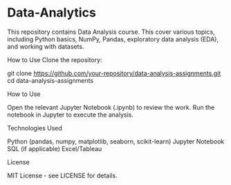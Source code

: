 # Data-Analytics
This repository contains Data Analysis course. This cover various topics, including Python basics, NumPy, Pandas, exploratory data analysis (EDA), and working with datasets.

How to Use
Clone the repository:

git clone https://github.com/your-repository/data-analysis-assignments.git
cd data-analysis-assignments

How to Use

Open the relevant Jupyter Notebook (.ipynb) to review the work.
Run the notebook in Jupyter to execute the analysis.

Technologies Used

Python (pandas, numpy, matplotlib, seaborn, scikit-learn)
Jupyter Notebook
SQL (if applicable)
Excel/Tableau

License

MIT License - see LICENSE for details.
